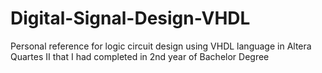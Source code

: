 # Digital-Signal-Design-VHDL
Personal reference for logic circuit design using VHDL language in Altera Quartes II that I had completed in 2nd year of Bachelor Degree
